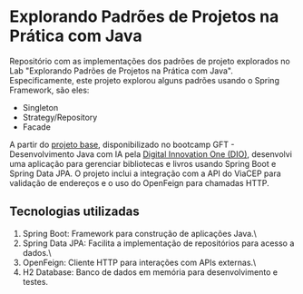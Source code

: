 # Explorando Padrões de Projetos na Prática com Java

Repositório com as implementações dos padrões de projeto explorados no Lab "Explorando Padrões de Projetos na Prática com Java". Especificamente, este projeto explorou alguns padrões usando o Spring Framework, são eles:

- Singleton
- Strategy/Repository
- Facade

A partir do [projeto base](https://github.com/falvojr/lab-padroes-projeto-spring), disponibilizado no bootcamp GFT - Desenvolvimento Java com IA pela [Digital Innovation One (DIO)](dio.me), desenvolvi uma aplicação para gerenciar bibliotecas e livros usando Spring Boot e Spring Data JPA. O projeto inclui a integração com a API do ViaCEP para validação de endereços e o uso do OpenFeign para chamadas HTTP.

## Tecnologias utilizadas

1. Spring Boot: Framework para construção de aplicações Java.\
2. Spring Data JPA: Facilita a implementação de repositórios para acesso a dados.\
3. OpenFeign: Cliente HTTP para interações com APIs externas.\
4. H2 Database: Banco de dados em memória para desenvolvimento e testes.

